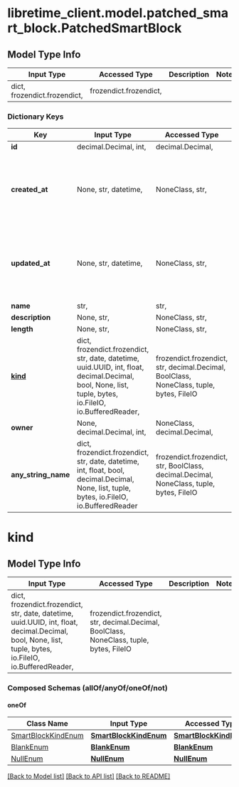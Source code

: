 # libretime_client.model.patched_smart_block.PatchedSmartBlock

## Model Type Info
Input Type | Accessed Type | Description | Notes
------------ | ------------- | ------------- | -------------
dict, frozendict.frozendict,  | frozendict.frozendict,  |  | 

### Dictionary Keys
Key | Input Type | Accessed Type | Description | Notes
------------ | ------------- | ------------- | ------------- | -------------
**id** | decimal.Decimal, int,  | decimal.Decimal,  |  | [optional] 
**created_at** | None, str, datetime,  | NoneClass, str,  |  | [optional] value must conform to RFC-3339 date-time
**updated_at** | None, str, datetime,  | NoneClass, str,  |  | [optional] value must conform to RFC-3339 date-time
**name** | str,  | str,  |  | [optional] 
**description** | None, str,  | NoneClass, str,  |  | [optional] 
**length** | None, str,  | NoneClass, str,  |  | [optional] 
**[kind](#kind)** | dict, frozendict.frozendict, str, date, datetime, uuid.UUID, int, float, decimal.Decimal, bool, None, list, tuple, bytes, io.FileIO, io.BufferedReader,  | frozendict.frozendict, str, decimal.Decimal, BoolClass, NoneClass, tuple, bytes, FileIO |  | [optional] 
**owner** | None, decimal.Decimal, int,  | NoneClass, decimal.Decimal,  |  | [optional] 
**any_string_name** | dict, frozendict.frozendict, str, date, datetime, int, float, bool, decimal.Decimal, None, list, tuple, bytes, io.FileIO, io.BufferedReader | frozendict.frozendict, str, BoolClass, decimal.Decimal, NoneClass, tuple, bytes, FileIO | any string name can be used but the value must be the correct type | [optional]

# kind

## Model Type Info
Input Type | Accessed Type | Description | Notes
------------ | ------------- | ------------- | -------------
dict, frozendict.frozendict, str, date, datetime, uuid.UUID, int, float, decimal.Decimal, bool, None, list, tuple, bytes, io.FileIO, io.BufferedReader,  | frozendict.frozendict, str, decimal.Decimal, BoolClass, NoneClass, tuple, bytes, FileIO |  | 

### Composed Schemas (allOf/anyOf/oneOf/not)
#### oneOf
Class Name | Input Type | Accessed Type | Description | Notes
------------- | ------------- | ------------- | ------------- | -------------
[SmartBlockKindEnum](SmartBlockKindEnum.md) | [**SmartBlockKindEnum**](SmartBlockKindEnum.md) | [**SmartBlockKindEnum**](SmartBlockKindEnum.md) |  | 
[BlankEnum](BlankEnum.md) | [**BlankEnum**](BlankEnum.md) | [**BlankEnum**](BlankEnum.md) |  | 
[NullEnum](NullEnum.md) | [**NullEnum**](NullEnum.md) | [**NullEnum**](NullEnum.md) |  | 

[[Back to Model list]](../../README.md#documentation-for-models) [[Back to API list]](../../README.md#documentation-for-api-endpoints) [[Back to README]](../../README.md)

